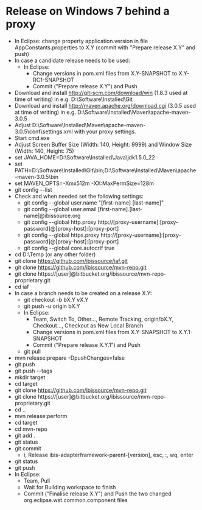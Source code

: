 Release on Windows 7 behind a proxy
===================================

- In Eclipse: change property application.version in file AppConstants.properties to X.Y (commit with "Prepare release X.Y" and push)
- In case a candidate release needs to be used:
    - In Eclipse:
        - Change versions in pom.xml files from X.Y-SNAPSHOT to X.Y-RC1-SNAPSHOT
        - Commit ("Prepare release X.Y") and Push
- Download and install http://git-scm.com/download/win (1.8.3 used at time of
  writing) in e.g. D:\Software\Installed\Git
- Download and install http://maven.apache.org/download.cgi (3.0.5 used at time
 of writing) in e.g. D:\Software\Installed\Maven\apache-maven-3.0.5
- Adjust D:\Software\Installed\Maven\apache-maven-3.0.5\conf\settings.xml with
  your proxy settings.
- Start cmd.exe
- Adjust Screen Buffer Size (Width: 140, Height: 9999) and Window Size
  (Width: 140, Height: 75)
- set JAVA_HOME=D:\Software\Installed\Java\jdk1.5.0_22
- set PATH=D:\Software\Installed\Git\bin\;D:\Software\Installed\Maven\apache-maven-3.0.5\bin
- set MAVEN_OPTS=-Xmx512m -XX:MaxPermSize=128m
- git config --list
- Check and when needed set the following settings:
    - git config --global user.name "[first-name] [last-name]"
    - git config --global user.email [first-name].[last-name]@ibissource.org
    - git config --global http.proxy http://[proxy-username]:[proxy-password]@[proxy-host]:[proxy-port]
    - git config --global https.proxy http://[proxy-username]:[proxy-password]@[proxy-host]:[proxy-port]
    - git config --global core.autocrlf true
- cd D:\Temp (or any other folder)
- git clone https://github.com/ibissource/iaf.git
- git clone https://github.com/ibissource/mvn-repo.git
- git clone https://[user]@bitbucket.org/ibissource/mvn-repo-proprietary.git
- cd iaf
- In case a branch needs to be created on a release X.Y:
    - git checkout -b bX.Y vX.Y
    - git push -u origin bX.Y
    - In Eclipse:
        - Team, Switch To, Other..., Remote Tracking, origin/bX.Y, Checkout...,
          Checkout as New Local Branch
        - Change versions in pom.xml files from X.Y-SNAPSHOT to X.Y.1-SNAPSHOT
        - Commit ("Prepare release X.Y.1") and Push
    - git pull
- mvn release:prepare -DpushChanges=false
- git push
- git push --tags
- mkdir target
- cd target
- git clone https://github.com/ibissource/mvn-repo.git
- git clone https://[user]@bitbucket.org/ibissource/mvn-repo-proprietary.git
- cd ..
- mvn release:perform
- cd target
- cd mvn-repo
- git add .
- git status
- git commit
    - i, Release ibis-adapterframework-parent-[version], esc, :, wq, enter
- git status
- git push
- In Eclipse:
  - Team, Pull
  - Wait for Building workspace to finish
  - Commit ("Finalise release X.Y") and Push the two changed org.eclipse.wst.common.component files
